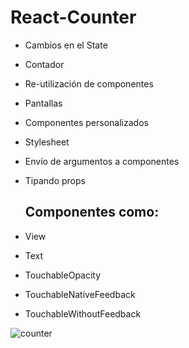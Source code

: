 # React-Counter

- Cambios en el State
- Contador
- Re-utilización de componentes
- Pantallas
- Componentes personalizados
- Stylesheet
- Envío de argumentos a componentes
- Tipando props

  ## Componentes como:
- View
- Text
- TouchableOpacity
- TouchableNativeFeedback
- TouchableWithoutFeedback


![counter](https://github.com/manuels-bts/React-Counter/assets/116088500/83e7b0e7-4434-43e1-ba91-df010821e038)
